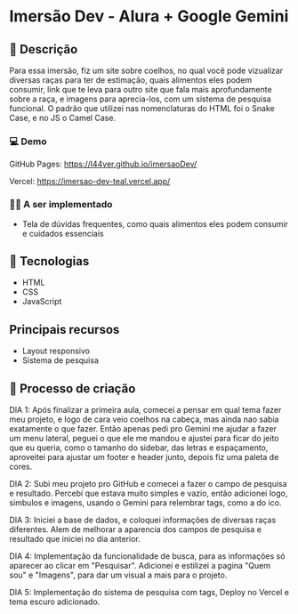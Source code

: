 # Imersão Dev - Alura + Google Gemini

## 📝 Descrição
Para essa imersão, fiz um site sobre coelhos, no qual você pode vizualizar diversas raças para ter de estimação, quais alimentos eles podem consumir, link que te leva para outro site que fala mais aprofundamente sobre a raça, e imagens para aprecia-los, com um sistema de pesquisa funcional.
O padrão que utilizei nas nomenclaturas do HTML foi o Snake Case, e no JS o Camel Case.

### 💻 Demo
GitHub Pages: https://l44ver.github.io/imersaoDev/

Vercel: https://imersao-dev-teal.vercel.app/

### 👩‍💻 A ser implementado
* Tela de dúvidas frequentes, como quais alimentos eles podem consumir e cuidados essenciais

## 🔧 Tecnologias
* HTML
* CSS
* JavaScript

## Principais recursos
* Layout responsivo
* Sistema de pesquisa

## 💭 Processo de criação
DIA 1: Após finalizar a primeira aula, comecei a pensar em qual tema fazer meu projeto, e logo de cara veio coelhos na cabeça, mas ainda nao sabia exatamente o que fazer. Então apenas pedi pro Gemini me ajudar a fazer um menu lateral, peguei o que ele me mandou e ajustei para ficar do jeito que eu queria, como o tamanho do sidebar, das letras e espaçamento, aproveitei para ajustar um footer e header junto, depois fiz uma paleta de cores.

DIA 2: Subi meu projeto pro GitHub e comecei a fazer o campo de pesquisa e resultado. Percebi que estava muito simples e vazio, então adicionei logo, simbulos e imagens, usando o Gemini para relembrar tags, como a do ico.

DIA 3: Iniciei a base de dados, e coloquei informações de diversas raças diferentes. Alem de melhorar a aparencia dos campos de pesquisa e resultado que iniciei no dia anterior.

DIA 4: Implementação da funcionalidade de busca, para as informações só aparecer ao clicar em "Pesquisar". Adicionei e estilizei a pagina "Quem sou" e "Imagens", para dar um visual a mais para o projeto.

DIA 5: Implementação do sistema de pesquisa com tags, Deploy no Vercel e tema escuro adicionado.
